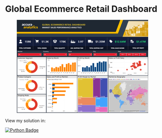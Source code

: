 # Global Ecommerce Retail Dashboard

<div align="center">
  <picture>
    <img width=85% src="./IMG/1.png">
  </picture>
</div>

View my solution in:

[![Python Badge](https://img.shields.io/badge/PowerBI-F2C811?style=for-the-badge&logo=Power%20BI&logoColor=white)](Solutions/Power%20BI)

